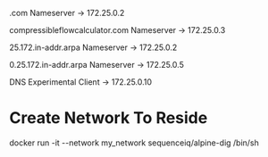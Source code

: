 


.com Nameserver -> 172.25.0.2 

compressibleflowcalculator.com Nameserver -> 172.25.0.3


25.172.in-addr.arpa Nameserver -> 172.25.0.2

0.25.172.in-addr.arpa Nameserver -> 172.25.0.5 



DNS Experimental Client -> 172.25.0.10


# Create Network To Reside

docker run -it --network my_network sequenceiq/alpine-dig /bin/sh